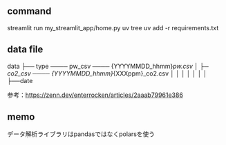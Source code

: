 ## command
streamlit run my_streamlit_app/home.py
uv tree
uv add -r requirements.txt


## data file

data
├── type ──── pw_csv ──── {YYYYMMDD_hhmm}_pw.csv
│         ├─ co2_csv ──── {YYYYMMDD_hhmm}_{XXXppm}_co2.csv
│
│
│
│
│
│
│
├──date

参考：https://zenn.dev/enterrocken/articles/2aaab79961e386

## memo
データ解析ライブラリはpandasではなくpolarsを使う